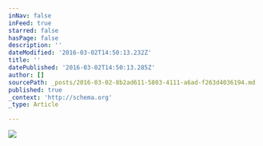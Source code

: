 ```yaml
---
inNav: false
inFeed: true
starred: false
hasPage: false
description: ''
dateModified: '2016-03-02T14:50:13.232Z'
title: ''
datePublished: '2016-03-02T14:50:13.285Z'
author: []
sourcePath: _posts/2016-03-02-8b2ad611-5803-4111-a6ad-f263d4036194.md
published: true
_context: 'http://schema.org'
_type: Article

---
```

![](https://the-grid-user-content.s3-us-west-2.amazonaws.com/e3dee9be-0643-44cc-997c-b6b6e6eb2050.jpg)